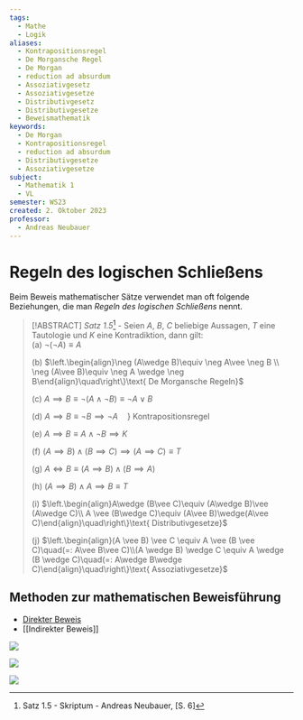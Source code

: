 ```yaml
---
tags:
  - Mathe
  - Logik
aliases:
  - Kontrapositionsregel
  - De Morgansche Regel
  - De Morgan
  - reduction ad absurdum
  - Assoziativgesetz
  - Assoziativgesetze
  - Distributivgesetz
  - Distributivgesetze
  - Beweismathematik
keywords:
  - De Morgan
  - Kontrapositionsregel
  - reduction ad absurdum
  - Distributivgesetze
  - Assoziativgesetze
subject:
  - Mathematik 1
  - VL
semester: WS23
created: 2. Oktober 2023
professor:
  - Andreas Neubauer
---
```

 

# Regeln des logischen Schließens

Beim Beweis mathematischer Sätze verwendet man oft folgende Beziehungen, die man *Regeln des logischen Schließens* nennt.

> [!ABSTRACT] *Satz 1.5*[^1] - Seien $A$, $B$, $C$ beliebige Aussagen, $T$ eine Tautologie und $K$ eine Kontradiktion, dann gilt:  
> (a) $\neg(\neg A)\equiv A$  
> 
> (b) $\left.\begin{align}\neg (A\wedge B)\equiv \neg A\vee \neg B \\ \neg (A\vee B)\equiv \neg A \wedge \neg B\end{align}\quad\right\}\text{ De Morgansche Regeln}$  
> 
> (c) $A\implies B\equiv\neg(A\wedge \neg B) \equiv\neg A\vee B$  
>
> (d) $A\implies B\equiv \neg B\implies \neg A\quad\}\text{ Kontrapositionsregel}$  
> 
> (e) $A\implies B\equiv A\wedge \neg B\implies K$  
> 
> (f) $(A\implies B)\wedge(B\implies C)\implies(A\implies C)\equiv T$  
> 
> (g) $A \iff B\equiv(A\implies B)\wedge(B\implies A)$  
> 
> (h) $(A\implies B)\wedge A\implies B\equiv T$
> 
> (i) $\left.\begin{align}A\wedge (B\vee C)\equiv (A\wedge B)\vee (A\wedge C)\\ A \vee (B\wedge C)\equiv (A\vee B)\wedge(A\vee C)\end{align}\quad\right\}\text{ Distributivgesetze}$
> 
> (j) $\left.\begin{align}(A \vee B) \vee C \equiv A \vee (B \vee C)\quad(=: A\vee B\vee C)\\(A \wedge B) \wedge C \equiv A \wedge (B \wedge C)\quad(=: A\wedge B\wedge C)\end{align}\quad\right\}\text{ Assoziativgesetze}$

## Methoden zur mathematischen Beweisführung

- [Direkter Beweis](Modus%20Ponens.md)
- [[Indirekter Beweis]]

![](assets/Pasted%20image%2020240129163127.png)

![](assets/Pasted%20image%2020240129163136.png)

![](assets/Pasted%20image%2020240129163146.png)

[^1]: Satz 1.5 - Skriptum - Andreas Neubauer, [S. 6]
